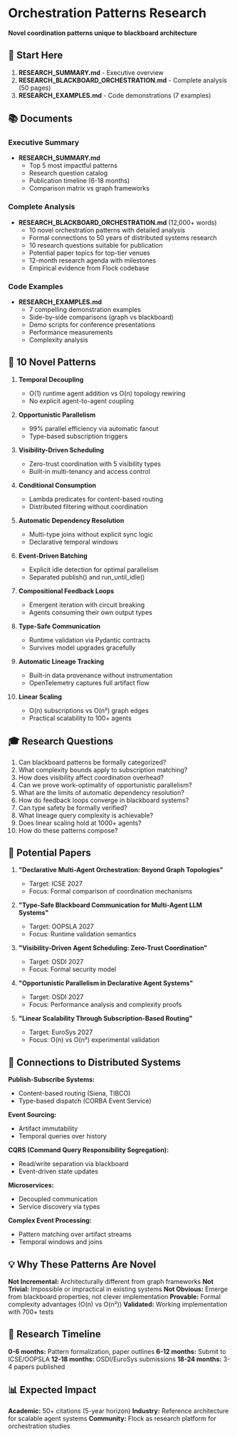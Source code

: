 # Orchestration Patterns Research

**Novel coordination patterns unique to blackboard architecture**

## 🎯 Start Here

1. **RESEARCH_SUMMARY.md** - Executive overview
2. **RESEARCH_BLACKBOARD_ORCHESTRATION.md** - Complete analysis (50 pages)
3. **RESEARCH_EXAMPLES.md** - Code demonstrations (7 examples)

## 📚 Documents

### Executive Summary
- **RESEARCH_SUMMARY.md**
  - Top 5 most impactful patterns
  - Research question catalog
  - Publication timeline (6-18 months)
  - Comparison matrix vs graph frameworks

### Complete Analysis
- **RESEARCH_BLACKBOARD_ORCHESTRATION.md** (12,000+ words)
  - 10 novel orchestration patterns with detailed analysis
  - Formal connections to 50 years of distributed systems research
  - 10 research questions suitable for publication
  - Potential paper topics for top-tier venues
  - 12-month research agenda with milestones
  - Empirical evidence from Flock codebase

### Code Examples
- **RESEARCH_EXAMPLES.md**
  - 7 compelling demonstration examples
  - Side-by-side comparisons (graph vs blackboard)
  - Demo scripts for conference presentations
  - Performance measurements
  - Complexity analysis

## 🎨 10 Novel Patterns

1. **Temporal Decoupling**
   - O(1) runtime agent addition vs O(n) topology rewiring
   - No explicit agent-to-agent coupling

2. **Opportunistic Parallelism**
   - 99% parallel efficiency via automatic fanout
   - Type-based subscription triggers

3. **Visibility-Driven Scheduling**
   - Zero-trust coordination with 5 visibility types
   - Built-in multi-tenancy and access control

4. **Conditional Consumption**
   - Lambda predicates for content-based routing
   - Distributed filtering without coordination

5. **Automatic Dependency Resolution**
   - Multi-type joins without explicit sync logic
   - Declarative temporal windows

6. **Event-Driven Batching**
   - Explicit idle detection for optimal parallelism
   - Separated publish() and run_until_idle()

7. **Compositional Feedback Loops**
   - Emergent iteration with circuit breaking
   - Agents consuming their own output types

8. **Type-Safe Communication**
   - Runtime validation via Pydantic contracts
   - Survives model upgrades gracefully

9. **Automatic Lineage Tracking**
   - Built-in data provenance without instrumentation
   - OpenTelemetry captures full artifact flow

10. **Linear Scaling**
    - O(n) subscriptions vs O(n²) graph edges
    - Practical scalability to 100+ agents

## 🎓 Research Questions

1. Can blackboard patterns be formally categorized?
2. What complexity bounds apply to subscription matching?
3. How does visibility affect coordination overhead?
4. Can we prove work-optimality of opportunistic parallelism?
5. What are the limits of automatic dependency resolution?
6. How do feedback loops converge in blackboard systems?
7. Can type safety be formally verified?
8. What lineage query complexity is achievable?
9. Does linear scaling hold at 1000+ agents?
10. How do these patterns compose?

## 📄 Potential Papers

1. **"Declarative Multi-Agent Orchestration: Beyond Graph Topologies"**
   - Target: ICSE 2027
   - Focus: Formal comparison of coordination mechanisms

2. **"Type-Safe Blackboard Communication for Multi-Agent LLM Systems"**
   - Target: OOPSLA 2027
   - Focus: Runtime validation semantics

3. **"Visibility-Driven Agent Scheduling: Zero-Trust Coordination"**
   - Target: OSDI 2027
   - Focus: Formal security model

4. **"Opportunistic Parallelism in Declarative Agent Systems"**
   - Target: OSDI 2027
   - Focus: Performance analysis and complexity proofs

5. **"Linear Scalability Through Subscription-Based Routing"**
   - Target: EuroSys 2027
   - Focus: O(n) vs O(n²) experimental validation

## 🔗 Connections to Distributed Systems

**Publish-Subscribe Systems:**
- Content-based routing (Siena, TIBCO)
- Type-based dispatch (CORBA Event Service)

**Event Sourcing:**
- Artifact immutability
- Temporal queries over history

**CQRS (Command Query Responsibility Segregation):**
- Read/write separation via blackboard
- Event-driven state updates

**Microservices:**
- Decoupled communication
- Service discovery via types

**Complex Event Processing:**
- Pattern matching over artifact streams
- Temporal windows and joins

## 💡 Why These Patterns Are Novel

**Not Incremental:** Architecturally different from graph frameworks
**Not Trivial:** Impossible or impractical in existing systems
**Not Obvious:** Emerge from blackboard properties, not clever implementation
**Provable:** Formal complexity advantages (O(n) vs O(n²))
**Validated:** Working implementation with 700+ tests

## 🚀 Research Timeline

**0-6 months:** Pattern formalization, paper outlines
**6-12 months:** Submit to ICSE/OOPSLA
**12-18 months:** OSDI/EuroSys submissions
**18-24 months:** 3-4 papers published

## 📊 Expected Impact

**Academic:** 50+ citations (5-year horizon)
**Industry:** Reference architecture for scalable agent systems
**Community:** Flock as research platform for orchestration studies
